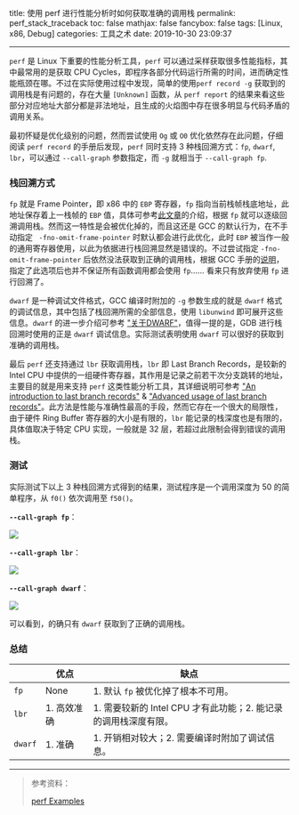 title: 使用 perf 进行性能分析时如何获取准确的调用栈
permalink: perf_stack_traceback
toc: false
mathjax: false
fancybox: false
tags: [Linux, x86, Debug]
categories: 工具之术
date: 2019-10-30 23:09:37

----------

`perf` 是 Linux 下重要的性能分析工具，`perf` 可以通过采样获取很多性能指标，其中最常用的是获取 CPU Cycles，即程序各部分代码运行所需的时间，进而确定性能瓶颈在哪。不过在实际使用过程中发现，简单的使用`perf record -g` 获取到的调用栈是有问题的，存在大量 `[Unknown]` 函数，从 `perf report` 的结果来看这些部分对应地址大部分都是非法地址，且生成的火焰图中存在很多明显与代码矛盾的调用关系。

<!--more-->

最初怀疑是优化级别的问题，然而尝试使用 `Og` 或 `O0` 优化依然存在此问题，仔细阅读 `perf record` 的手册后发现，`perf` 同时支持 3 种栈回溯方式：`fp`, `dwarf`, `lbr`，可以通过 `--call-graph` 参数指定，而 `-g` 就相当于 `--call-graph fp`.

### 栈回溯方式

 `fp` 就是 Frame Pointer，即 x86 中的 `EBP` 寄存器，`fp` 指向当前栈帧栈底地址，此地址保存着上一栈帧的 `EBP` 值，具体可参考[此文章](https://www.cs.rutgers.edu/~pxk/419/notes/frames.html)的介绍，根据 `fp` 就可以逐级回溯调用栈。然而这一特性是会被优化掉的，而且这还是 GCC 的默认行为，在不手动指定 ` -fno-omit-frame-pointer` 时默认都会进行此优化，此时 `EBP` 被当作一般的通用寄存器使用，以此为依据进行栈回溯显然是错误的。不过尝试指定 `-fno-omit-frame-pointer` 后依然没法获取到正确的调用栈，根据 GCC 手册的[说明](https://gcc.gnu.org/onlinedocs/gcc/Optimize-Options.html)，指定了此选项后也并不保证所有函数调用都会使用 `fp`...... 看来只有放弃使用 `fp` 进行回溯了。

`dwarf` 是一种调试文件格式，GCC 编译时附加的 `-g` 参数生成的就是 `dwarf` 格式的调试信息，其中包括了栈回溯所需的全部信息，使用 `libunwind` 即可展开这些信息。`dwarf` 的进一步介绍可参考 ["关于DWARF"](http://cwndmiao.github.io/programming%20tools/2013/11/26/Dwarf/)，值得一提的是，GDB 进行栈回溯时使用的正是 `dwarf` 调试信息。实际测试表明使用 `dwarf` 可以很好的获取到准确的调用栈。

最后 `perf` 还支持通过 `lbr` 获取调用栈，`lbr` 即 Last Branch Records，是较新的 Intel CPU 中提供的一组硬件寄存器，其作用是记录之前若干次分支跳转的地址，主要目的就是用来支持 `perf` 这类性能分析工具，其详细说明可参考 ["An introduction to last branch records"](https://lwn.net/Articles/680985/) & ["Advanced usage of last branch records"](https://lwn.net/Articles/680996/)。此方法是性能与准确性最高的手段，然而它存在一个很大的局限性，由于硬件 Ring Buffer 寄存器的大小是有限的，`lbr` 能记录的栈深度也是有限的，具体值取决于特定 CPU 实现，一般就是 32 层，若超过此限制会得到错误的调用栈。

### 测试

实际测试下以上 3 种栈回溯方式得到的结果，测试程序是一个调用深度为 50 的简单程序，从 `f0()` 依次调用至 `f50()`。

**`--call-graph fp`**：

![](https://pic.gaomf.store/perf_test_fp.svg)

**`--call-graph lbr`**：

![](https://pic.gaomf.store/perf_test_lbr.svg)

**`--call-graph dwarf`**：

![](https://pic.gaomf.store/perf_test_dwarf.svg)



可以看到，的确只有 `dwarf` 获取到了正确的调用栈。

### 总结

|         | 优点        | 缺点                                                         |
| ------- | ----------- | ------------------------------------------------------------ |
| `fp`    | None        | 1. 默认 `fp` 被优化掉了根本不可用。                          |
| `lbr`   | 1. 高效准确 | 1. 需要较新的 Intel CPU 才有此功能；2. 能记录的调用栈深度有限。 |
| `dwarf` | 1. 准确     | 1. 开销相对较大；2. 需要编译时附加了调试信息。               |

----------------------

> 参考资料：
>
> [perf Examples](http://www.brendangregg.com/perf.html)

